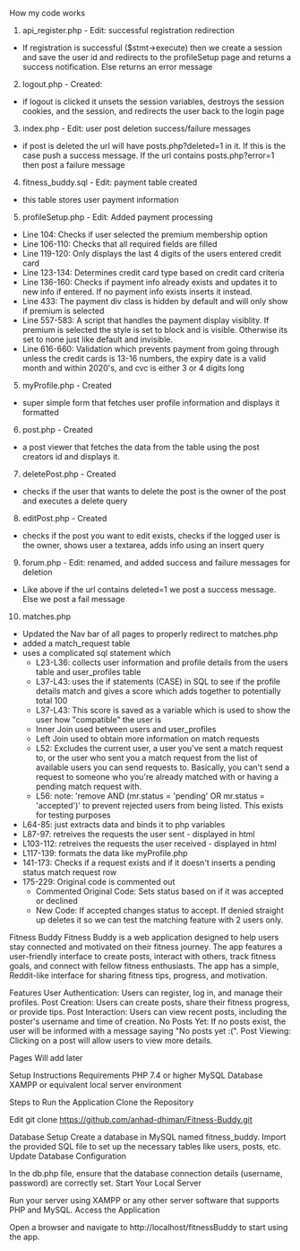 How my code works
1) api_register.php - Edit: successful registration redirection
- If registration is successful ($stmt->execute) then we create a session and save the user id and redirects to the profileSetup page and returns a success notification.
Else returns an error message

2) logout.php - Created:
- if logout is clicked it unsets the session variables, destroys the session cookies, and the session, and redirects the user back to the login page

3) index.php - Edit: user post deletion success/failure messages
- if post is deleted the url will have posts.php?deleted=1 in it. If this is the case push a success message. If the url contains posts.php?error=1 then post a failure message

4) fitness_buddy.sql - Edit: payment table created
- this table stores user payment information

5) profileSetup.php - Edit: Added payment processing
- Line 104: Checks if user selected the premium membership option
- Line 106-110: Checks that all required fields are filled
- Line 119-120: Only displays the last 4 digits of the users entered credit card
- Line 123-134: Determines credit card type based on credit card criteria
- Line 136-160: Checks if payment info already exists and updates it to new info if entered. If no payment info exists inserts it instead.
- Line 433: The payment div class is hidden by default and will only show if premium is selected
- Line 557-583: A script that handles the payment display visiblity. If premium is selected the style is set to block and is visible. Otherwise its set to none just like default and invisible.
- Line 616-660: Validation which prevents payment from going through unless the credit cards is 13-16 numbers, the expiry date is a valid month and within 2020's, and cvc is either 3 or 4 digits long

5) myProfile.php - Created
- super simple form that fetches user profile information and displays it formatted

6) post.php - Created
- a post viewer that fetches the data from the table using the post creators id and displays it.

7) deletePost.php - Created
- checks if the user that wants to delete the post is the owner of the post and executes a delete query

8) editPost.php - Created
- checks if the post you want to edit exists, checks if the logged user is the owner, shows user a textarea, adds info using an insert query

9) forum.php - Edit: renamed, and added success and failure messages for deletion
- Like above if the url contains deleted=1 we post a success message. Else we post a fail message

10) matches.php
- Updated the Nav bar of all pages to properly redirect to matches.php
- added a match_request table
- uses a complicated sql statement which
  - L23-L36: collects user information and profile details from the users table and user_profiles table
  - L37-L43: uses the if statements (CASE) in SQL to see if the profile details match and gives a score which adds together to potentially total 100
  - L37-L43: This score is saved as a variable which is used to show the user how "compatible" the user is
  - Inner Join used between users and user_profiles
  - Left Join used to obtain more information on match requests
  - L52: Excludes the current user, a user you've sent a match request to, or the user who sent you a match request from the list of available users you can send requests to. Basically, you can't send a request to someone who you're already matched with or having a pending match request with.
  - L56: note: 'remove AND (mr.status = 'pending' OR mr.status = 'accepted')' to prevent rejected users from being listed. This exists for testing purposes
- L64-85: just extracts data and binds it to php variables
- L87-97: retreives the requests the user sent - displayed in html
- L103-112: retreives the requests the user received - displayed in html
- L117-139: formats the data like myProfile.php
- 141-173: Checks if a request exists and if it doesn't inserts a pending status match request row
- 175-229: Original code is commented out
  - Commented Original Code: Sets status based on if it was accepted or declined
  - New Code: If accepted changes status to accept. If denied straight up deletes it so we can test the matching feature with 2 users only.


Fitness Buddy
Fitness Buddy is a web application designed to help users stay connected and motivated on their fitness journey. The app features a user-friendly interface to create posts, interact with others, track fitness goals, and connect with fellow fitness enthusiasts. The app has a simple, Reddit-like interface for sharing fitness tips, progress, and motivation.

Features
  User Authentication: Users can register, log in, and manage their profiles.
  Post Creation: Users can create posts, share their fitness progress, or provide tips.
  Post Interaction: Users can view recent posts, including the poster's username and time of creation.
  No Posts Yet: If no posts exist, the user will be informed with a message saying "No posts yet :(".
  Post Viewing: Clicking on a post will allow users to view more details.

Pages
  Will add later
  
  Setup Instructions
  Requirements
  PHP 7.4 or higher
  MySQL Database
  XAMPP or equivalent local server environment
  
  Steps to Run the Application
  Clone the Repository

  Edit
  git clone https://github.com/anhad-dhiman/Fitness-Buddy.git


  Database Setup
    Create a database in MySQL named fitness_buddy.
    Import the provided SQL file to set up the necessary tables like users, posts, etc.
    Update Database Configuration

In the db.php file, ensure that the database connection details (username, password) are correctly set.
Start Your Local Server

Run your server using XAMPP or any other server software that supports PHP and MySQL.
Access the Application

Open a browser and navigate to http://localhost/fitnessBuddy to start using the app.
